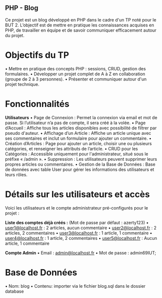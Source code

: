## PHP - Blog

Ce projet est un blog développé en PHP dans le cadre d'un TP noté pour le BUT 2. L’objectif est de mettre en pratique les connaissances acquises en PHP, de travailler en équipe et de savoir communiquer efficacement autour du projet.

# Objectifs du TP

• Mettre en pratique des concepts PHP : sessions, CRUD, gestion des formulaires.
• Développer un projet complet de A à Z en collaboration (groupe de 2 à 3 personnes).
• Présenter et communiquer autour d'un projet technique.
# Fonctionnalités

**Utilisateurs**
• Page de Connexion : Permet la connexion via email et mot de passe. Si l’utilisateur n’a pas de compte, il sera créé à la volée.
• Page d’Accueil : Affiche tous les articles disponibles avec possibilité de filtrer par pseudo d'auteur.
• Affichage d’un Article : Affiche un article unique avec ses commentaires et inclut un formulaire pour ajouter un commentaire.
• Création d’Articles : Page pour ajouter un article, choisir une ou plusieurs catégories, et renseigner les attributs de l’article.
• CRUD pour les Catégories : Accessible uniquement pour l'administrateur, situé sous le préfixe « /admin ».
• Suppression : Les utilisateurs peuvent supprimer leurs propres articles ou commentaires.
• Gestion de la Base de Données : Base de données avec table User pour gérer les informations des utilisateurs et leurs rôles.

# Détails sur les utilisateurs et accès

Voici les utilisateurs et le compte administrateur pré-configurés pour le projet :

**Liste des comptes déjà créés :**
    (Mot de passe par défaut : azerty123)
    • user1@localhost.fr : 2 articles, aucun commentaire
    • user2@localhost.fr : 2 articles, 2 commentaires
    • user3@localhost.fr : 1 article, 1 commentaire
    • user4@localhost.fr : 1 article, 2 commentaires
    • user5@localhost.fr : Aucun article, 1 commentaire

**Compte Admin**
    • Email : admin@localhost.fr
    • Mot de passe : admin69IUT;

# Base de Données

• Nom: blog
• Contenu: importer via le fichier blog.sql dans le dossier database